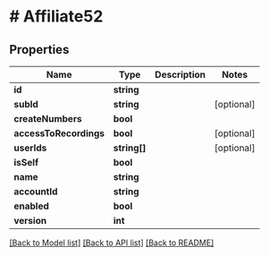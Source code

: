 # # Affiliate52

## Properties

Name | Type | Description | Notes
------------ | ------------- | ------------- | -------------
**id** | **string** |  |
**subId** | **string** |  | [optional]
**createNumbers** | **bool** |  |
**accessToRecordings** | **bool** |  | [optional]
**userIds** | **string[]** |  | [optional]
**isSelf** | **bool** |  |
**name** | **string** |  |
**accountId** | **string** |  |
**enabled** | **bool** |  |
**version** | **int** |  |

[[Back to Model list]](../../README.md#models) [[Back to API list]](../../README.md#endpoints) [[Back to README]](../../README.md)
